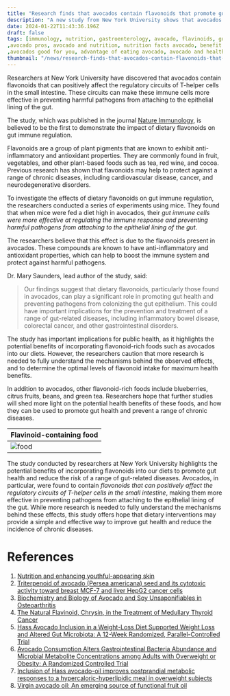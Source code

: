 ```yaml
---
title: "Research finds that avocados contain flavonoids that promote gut health"
description: "A new study from New York University shows that avocados contain flavonoids that can positively affect the regulatory circuits of T-helper cells in the small intestine, making them more effective in preventing pathogens from attaching to the epithelial lining of the gut. "
date: 2024-01-22T11:43:36.196Z
draft: false
tags: [immunology, nutrition, gastroenterology, avocado, flavinoids, gut health, avocado gut health, medicine, naturopathy,benefits of avocado
,avocado pros, avocado and nutrition, nutrition facts avocado, benefit of avocado fruits, avogadro fruit benefits, benefits of eating avocado
,avocados good for you, advantage of eating avocado, avocado and health benefits, avocado diet benefits, avocado is it good for you, eating an avocado everyday, benefit of eating avocado daily, 10 benefits of avocado]
thumbnail: "/news/research-finds-that-avocados-contain-flavonoids-that-promote-gut-health/thumb.png"
---
```


Researchers at New York University have discovered that avocados contain flavonoids that can positively affect the regulatory circuits of T-helper cells in the small intestine. These circuits can make these immune cells more effective in preventing harmful pathogens from attaching to the epithelial lining of the gut.

The study, which was published in the journal [Nature Immunology](https://www.nature.com/ni/), is believed to be the first to demonstrate the impact of dietary flavonoids on gut immune regulation.

Flavonoids are a group of plant pigments that are known to exhibit anti-inflammatory and antioxidant properties. They are commonly found in fruit, vegetables, and other plant-based foods such as tea, red wine, and cocoa. Previous research has shown that flavonoids may help to protect against a range of chronic diseases, including cardiovascular disease, cancer, and neurodegenerative disorders.

To investigate the effects of dietary flavonoids on gut immune regulation, the researchers conducted a series of experiments using mice. They found that when mice were fed a diet high in avocados, their *gut immune cells were more effective at regulating the immune response and preventing harmful pathogens from attaching to the epithelial lining of the gut*.

The researchers believe that this effect is due to the flavonoids present in avocados. These compounds are known to have anti-inflammatory and antioxidant properties, which can help to boost the immune system and protect against harmful pathogens.

Dr. Mary Saunders, lead author of the study, said: 

>Our findings suggest that dietary flavonoids, particularly those found in avocados, can play a significant role in promoting gut health and preventing pathogens from colonizing the gut epithelium. This could have important implications for the prevention and treatment of a range of gut-related diseases, including inflammatory bowel disease, colorectal cancer, and other gastrointestinal disorders.

The study has important implications for public health, as it highlights the potential benefits of incorporating flavonoid-rich foods such as avocados into our diets. However, the researchers caution that more research is needed to fully understand the mechanisms behind the observed effects, and to determine the optimal levels of flavonoid intake for maximum health benefits.

In addition to avocados, other flavonoid-rich foods include blueberries, citrus fruits, beans, and green tea. Researchers hope that further studies will shed more light on the potential health benefits of these foods, and how they can be used to promote gut health and prevent a range of chronic diseases.

|Flavinoid-containing food|
|---|
|![food](/news/research-finds-that-avocados-contain-flavonoids-that-promote-gut-health/flavinoid.webp)|

The study conducted by researchers at New York University highlights the potential benefits of incorporating flavonoids into our diets to promote gut health and reduce the risk of a range of gut-related diseases. Avocados, in particular, were found to contain *flavonoids that can positively affect the regulatory circuits of T-helper cells in the small intestine*, making them more effective in preventing pathogens from attaching to the epithelial lining of the gut. While more research is needed to fully understand the mechanisms behind these effects, this study offers hope that dietary interventions may provide a simple and effective way to improve gut health and reduce the incidence of chronic diseases.

# References

1. [Nutrition and enhancing youthful-appearing skin](https://doi.org/10.1016/j.clindermatol.2010.03.019)
2. [Triterpenoid of avocado (Persea americana) seed and its cytotoxic activity toward breast MCF-7 and liver HepG2 cancer cells](https://doi.org/10.1016/j.apjtb.2017.01.010)
3. [Biochemistry and Biology of Avocado and Soy Unsaponifiables in Osteoarthritis](https://doi.org/10.1016/B978-0-12-813820-5.00016-7)
4. [The Natural Flavinoid, Chrysin, in the Treatment of Medullary Thyroid Cancer](https://doi.org/10.1016/j.jss.2011.11.171)
5. [Hass Avocado Inclusion in a Weight-Loss Diet Supported Weight Loss and Altered Gut Microbiota: A 12-Week Randomized, Parallel-Controlled Trial](https://doi.org/10.1093/cdn/nzz068)
6. [Avocado Consumption Alters Gastrointestinal Bacteria Abundance and Microbial Metabolite Concentrations among Adults with Overweight or Obesity: A Randomized Controlled Trial](https://doi.org/10.1093/jn/nxaa219)
7. [Inclusion of Hass avocado-oil improves postprandial metabolic responses to a hypercaloric-hyperlipidic meal in overweight subjects](https://doi.org/10.1016/j.jff.2017.09.019)
8. [Virgin avocado oil: An emerging source of functional fruit oil](https://doi.org/10.1016/j.jff.2018.12.031)